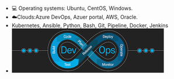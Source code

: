 - 💻 Operating systems: Ubuntu, CentOS, Windows.
- ☁️Clouds:Azure DevOps, Azuer portal, AWS, Oracle. 
- Kubernetes, Ansible, Python, Bash, Git, Pipeline, Docker, Jenkins
- ![I am GitHub Readme Generator's creator](https://github.com/bourman/bourman/blob/main/images.png?raw=true)
<!---
bourman/bourman is a ✨ special ✨ repository because its `README.md` (this file) appears on your GitHub profile.
You can click the Preview link to take a look at your changes.
--->

